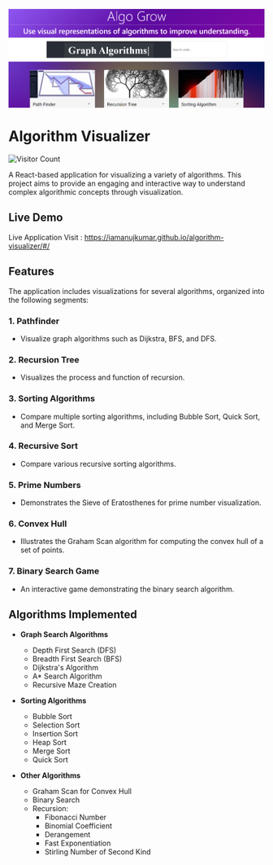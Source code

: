 <a href="https://github.com/iamanujkumar/algorithm-visualizer/blob/main/src/homeComponents/images/Screenshot%202024-09-27%20020913.png" target="blank"><img align="center" src="https://github.com/iamanujkumar/algorithm-visualizer/blob/main/src/homeComponents/images/Screenshot%202024-09-27%20020913.png" alt="github.com/iamanujkumar" /></a>

# Algorithm Visualizer

![Visitor Count](https://visitor-badge.laobi.icu/badge?page_id=iamanujkumar.algorithm-visualizer)

A React-based application for visualizing a variety of algorithms. This project aims to provide an engaging and interactive way to understand complex algorithmic concepts through visualization.

## Live Demo

Live Application Visit : https://iamanujkumar.github.io/algorithm-visualizer/#/

## Features

The application includes visualizations for several algorithms, organized into the following segments:

### 1. Pathfinder
- Visualize graph algorithms such as Dijkstra, BFS, and DFS.

### 2. Recursion Tree
- Visualizes the process and function of recursion.

### 3. Sorting Algorithms
- Compare multiple sorting algorithms, including Bubble Sort, Quick Sort, and Merge Sort.

### 4. Recursive Sort
- Compare various recursive sorting algorithms.

### 5. Prime Numbers
- Demonstrates the Sieve of Eratosthenes for prime number visualization.

### 6. Convex Hull
- Illustrates the Graham Scan algorithm for computing the convex hull of a set of points.

### 7. Binary Search Game
- An interactive game demonstrating the binary search algorithm.




## Algorithms Implemented

- **Graph Search Algorithms**
  - Depth First Search (DFS)
  - Breadth First Search (BFS)
  - Dijkstra's Algorithm
  - A* Search Algorithm
  - Recursive Maze Creation

- **Sorting Algorithms**
  - Bubble Sort
  - Selection Sort
  - Insertion Sort
  - Heap Sort
  - Merge Sort
  - Quick Sort

- **Other Algorithms**
  - Graham Scan for Convex Hull
  - Binary Search
  - Recursion:
    - Fibonacci Number
    - Binomial Coefficient
    - Derangement
    - Fast Exponentiation
    - Stirling Number of Second Kind


